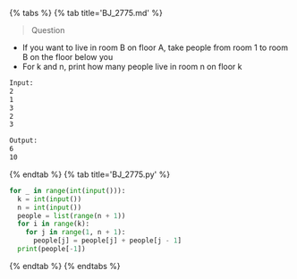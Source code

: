 {% tabs %}
{% tab title='BJ_2775.md' %}

> Question

* If you want to live in room B on floor A, take people from room 1 to room B on the floor below you
* For k and n, print how many people live in room n on floor k

```txt
Input:
2
1
3
2
3

Output:
6
10
```

{% endtab %}
{% tab title='BJ_2775.py' %}

```py
for _ in range(int(input())):
  k = int(input())
  n = int(input())
  people = list(range(n + 1))
  for i in range(k):
    for j in range(1, n + 1):
      people[j] = people[j] + people[j - 1]
  print(people[-1])
```

{% endtab %}
{% endtabs %}
